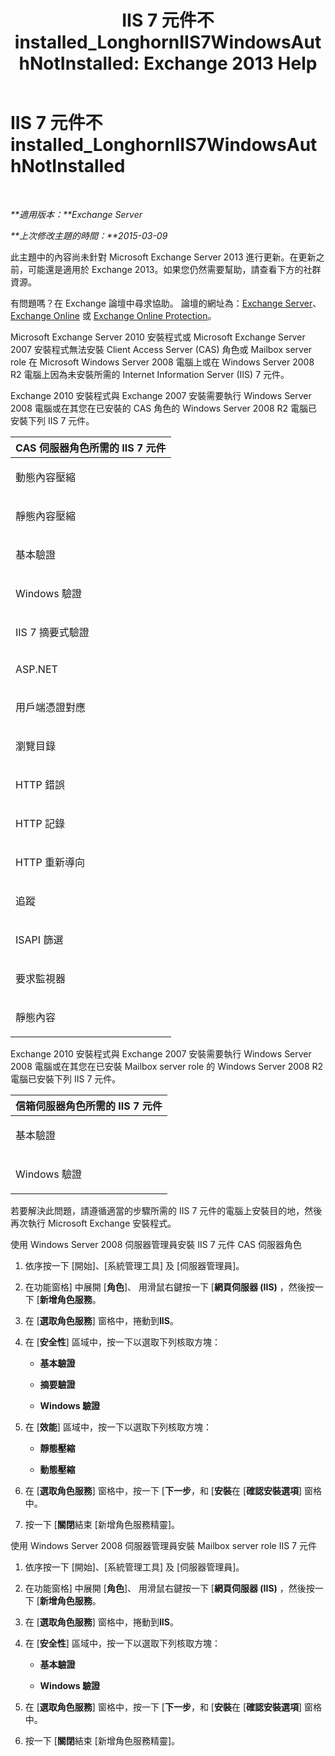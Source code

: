 ﻿---
title: 'IIS 7 元件不 installed_LonghornIIS7WindowsAuthNotInstalled: Exchange 2013 Help'
TOCTitle: IIS 7 元件不 installed_LonghornIIS7WindowsAuthNotInstalled
ms:assetid: f0e75196-5d0d-4e6d-8931-e6c576f55caa
ms:mtpsurl: https://technet.microsoft.com/zh-tw/library/ms.exch.setupreadiness.longhorniis7windowsauthnotinstalled(v=EXCHG.150)
ms:contentKeyID: 50474564
ms.date: 05/21/2018
mtps_version: v=EXCHG.150
ms.translationtype: MT
---

# IIS 7 元件不 installed\_LonghornIIS7WindowsAuthNotInstalled

 

_**適用版本：**Exchange Server_

_**上次修改主題的時間：**2015-03-09_

此主題中的內容尚未針對 Microsoft Exchange Server 2013 進行更新。在更新之前，可能還是適用於 Exchange 2013。如果您仍然需要幫助，請查看下方的社群資源。

有問題嗎？在 Exchange 論壇中尋求協助。 論壇的網址為：[Exchange Server](https://go.microsoft.com/fwlink/p/?linkid=60612)、 [Exchange Online](https://go.microsoft.com/fwlink/p/?linkid=267542) 或 [Exchange Online Protection](https://go.microsoft.com/fwlink/p/?linkid=285351)。

Microsoft Exchange Server 2010 安裝程式或 Microsoft Exchange Server 2007 安裝程式無法安裝 Client Access Server (CAS) 角色或 Mailbox server role 在 Microsoft Windows Server 2008 電腦上或在 Windows Server 2008 R2 電腦上因為未安裝所需的 Internet Information Server (IIS) 7 元件。

Exchange 2010 安裝程式與 Exchange 2007 安裝需要執行 Windows Server 2008 電腦或在其您在已安裝的 CAS 角色的 Windows Server 2008 R2 電腦已安裝下列 IIS 7 元件。


<table>
<colgroup>
<col style="width: 100%" />
</colgroup>
<thead>
<tr class="header">
<th><strong>CAS 伺服器角色所需的 IIS 7 元件</strong></th>
</tr>
</thead>
<tbody>
<tr class="odd">
<td><p>動態內容壓縮</p></td>
</tr>
<tr class="even">
<td><p>靜態內容壓縮</p></td>
</tr>
<tr class="odd">
<td><p>基本驗證</p></td>
</tr>
<tr class="even">
<td><p>Windows 驗證</p></td>
</tr>
<tr class="odd">
<td><p>IIS 7 摘要式驗證</p></td>
</tr>
<tr class="even">
<td><p>ASP.NET</p></td>
</tr>
<tr class="odd">
<td><p>用戶端憑證對應</p></td>
</tr>
<tr class="even">
<td><p>瀏覽目錄</p></td>
</tr>
<tr class="odd">
<td><p>HTTP 錯誤</p></td>
</tr>
<tr class="even">
<td><p>HTTP 記錄</p></td>
</tr>
<tr class="odd">
<td><p>HTTP 重新導向</p></td>
</tr>
<tr class="even">
<td><p>追蹤</p></td>
</tr>
<tr class="odd">
<td><p>ISAPI 篩選</p></td>
</tr>
<tr class="even">
<td><p>要求監視器</p></td>
</tr>
<tr class="odd">
<td><p>靜態內容</p></td>
</tr>
</tbody>
</table>


Exchange 2010 安裝程式與 Exchange 2007 安裝需要執行 Windows Server 2008 電腦或在其您在已安裝 Mailbox server role 的 Windows Server 2008 R2 電腦已安裝下列 IIS 7 元件。


<table>
<colgroup>
<col style="width: 100%" />
</colgroup>
<thead>
<tr class="header">
<th><strong>信箱伺服器角色所需的 IIS 7 元件</strong></th>
</tr>
</thead>
<tbody>
<tr class="odd">
<td><p>基本驗證</p></td>
</tr>
<tr class="even">
<td><p>Windows 驗證</p></td>
</tr>
</tbody>
</table>


若要解決此問題，請遵循適當的步驟所需的 IIS 7 元件的電腦上安裝目的地，然後再次執行 Microsoft Exchange 安裝程式。

使用 Windows Server 2008 伺服器管理員安裝 IIS 7 元件 CAS 伺服器角色

1.  依序按一下 \[開始\]、\[系統管理工具\] 及 \[伺服器管理員\]。

2.  在功能窗格\] 中展開 \[**角色**\]、 用滑鼠右鍵按一下 \[**網頁伺服器 (IIS)** ，然後按一下 \[**新增角色服務**。

3.  在 \[**選取角色服務**\] 窗格中，捲動到**IIS**。

4.  在 \[**安全性**\] 區域中，按一下以選取下列核取方塊：
    
      - **基本驗證**
    
      - **摘要驗證**
    
      - **Windows 驗證**

5.  在 \[**效能**\] 區域中，按一下以選取下列核取方塊：
    
      - **靜態壓縮**
    
      - **動態壓縮**

6.  在 \[**選取角色服務**\] 窗格中，按一下 \[**下一步**，和 \[**安裝**在 \[**確認安裝選項**\] 窗格中。

7.  按一下 \[**關閉**結束 \[新增角色服務精靈\]。

使用 Windows Server 2008 伺服器管理員安裝 Mailbox server role IIS 7 元件

1.  依序按一下 \[開始\]、\[系統管理工具\] 及 \[伺服器管理員\]。

2.  在功能窗格\] 中展開 \[**角色**\]、 用滑鼠右鍵按一下 \[**網頁伺服器 (IIS)** ，然後按一下 \[**新增角色服務**。

3.  在 \[**選取角色服務**\] 窗格中，捲動到**IIS**。

4.  在 \[**安全性**\] 區域中，按一下以選取下列核取方塊：
    
      - **基本驗證**
    
      - **Windows 驗證**

5.  在 \[**選取角色服務**\] 窗格中，按一下 \[**下一步**，和 \[**安裝**在 \[**確認安裝選項**\] 窗格中。

6.  按一下 \[**關閉**結束 \[新增角色服務精靈\]。

